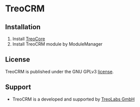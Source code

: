 # TreoCRM

## Installation
1. Install [TreoCore](https://github.com/treolabs/treocore#installation)
2. Install TreoCRM module by ModuleManager

## License

TreoCRM is published under the GNU GPLv3 [license](LICENSE.txt).

## Support

- TreoCRM is a developed and supported by [TreoLabs GmbH](https://treolabs.com/)
